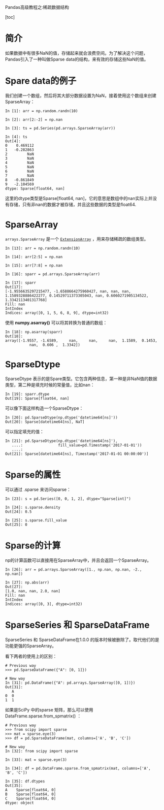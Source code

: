 Pandas高级教程之:稀疏数据结构

[toc]

# 简介

如果数据中有很多NaN的值，存储起来就会浪费空间。为了解决这个问题，Pandas引入了一种叫做Sparse data的结构，来有效的存储这些NaN的值。

# Spare data的例子

我们创建一个数组，然后将其大部分数据设置为NaN，接着使用这个数组来创建SparseArray：

```
In [1]: arr = np.random.randn(10)

In [2]: arr[2:-2] = np.nan

In [3]: ts = pd.Series(pd.arrays.SparseArray(arr))

In [4]: ts
Out[4]: 
0    0.469112
1   -0.282863
2         NaN
3         NaN
4         NaN
5         NaN
6         NaN
7         NaN
8   -0.861849
9   -2.104569
dtype: Sparse[float64, nan]
```

这里的dtype类型是Sparse[float64, nan]，它的意思是数组中的nan实际上并没有存储，只有非nan的数据才被存储，并且这些数据的类型是float64.

# SparseArray

`arrays.SparseArray` 是一个  [`ExtensionArray`](https://pandas.pydata.org/docs/reference/api/pandas.api.extensions.ExtensionArray.html#pandas.api.extensions.ExtensionArray)  ，用来存储稀疏的数组类型。

```
In [13]: arr = np.random.randn(10)

In [14]: arr[2:5] = np.nan

In [15]: arr[7:8] = np.nan

In [16]: sparr = pd.arrays.SparseArray(arr)

In [17]: sparr
Out[17]: 
[-1.9556635297215477, -1.6588664275960427, nan, nan, nan, 1.1589328886422277, 0.14529711373305043, nan, 0.6060271905134522, 1.3342113401317768]
Fill: nan
IntIndex
Indices: array([0, 1, 5, 6, 8, 9], dtype=int32)
```

使用 **numpy.asarray()**  可以将其转换为普通的数组：

```
In [18]: np.asarray(sparr)
Out[18]: 
array([-1.9557, -1.6589,     nan,     nan,     nan,  1.1589,  0.1453,
           nan,  0.606 ,  1.3342])
```

# SparseDtype

 SparseDtype 表示的是Spare类型。它包含两种信息，第一种是非NaN值的数据类型，第二种是填充时候的常量值，比如nan：

```
In [19]: sparr.dtype
Out[19]: Sparse[float64, nan]
```

可以像下面这样构造一个SparseDtype：

```
In [20]: pd.SparseDtype(np.dtype('datetime64[ns]'))
Out[20]: Sparse[datetime64[ns], NaT]
```

可以指定填充的值：

```
In [21]: pd.SparseDtype(np.dtype('datetime64[ns]'),
   ....:                fill_value=pd.Timestamp('2017-01-01'))
   ....: 
Out[21]: Sparse[datetime64[ns], Timestamp('2017-01-01 00:00:00')]
```

# Sparse的属性

可以通过 .sparse 来访问sparse：

```
In [23]: s = pd.Series([0, 0, 1, 2], dtype="Sparse[int]")

In [24]: s.sparse.density
Out[24]: 0.5

In [25]: s.sparse.fill_value
Out[25]: 0
```

# Sparse的计算

np的计算函数可以直接用在SparseArray中，并且会返回一个SparseArray。

```
In [26]: arr = pd.arrays.SparseArray([1., np.nan, np.nan, -2., np.nan])

In [27]: np.abs(arr)
Out[27]: 
[1.0, nan, nan, 2.0, nan]
Fill: nan
IntIndex
Indices: array([0, 3], dtype=int32)
```

# SparseSeries 和 SparseDataFrame

 SparseSeries 和 SparseDataFrame在1.0.0 的版本时候被删除了。取代他们的是功能更强的SparseArray。

看下两者的使用上的区别：

```
# Previous way
>>> pd.SparseDataFrame({"A": [0, 1]})
```

```
# New way
In [31]: pd.DataFrame({"A": pd.arrays.SparseArray([0, 1])})
Out[31]: 
   A
0  0
1  1
```

如果是SciPy 中的sparse 矩阵，那么可以使用 DataFrame.sparse.from_spmatrix() ：

```
# Previous way
>>> from scipy import sparse
>>> mat = sparse.eye(3)
>>> df = pd.SparseDataFrame(mat, columns=['A', 'B', 'C'])
```

```
# New way
In [32]: from scipy import sparse

In [33]: mat = sparse.eye(3)

In [34]: df = pd.DataFrame.sparse.from_spmatrix(mat, columns=['A', 'B', 'C'])

In [35]: df.dtypes
Out[35]: 
A    Sparse[float64, 0]
B    Sparse[float64, 0]
C    Sparse[float64, 0]
dtype: object
```